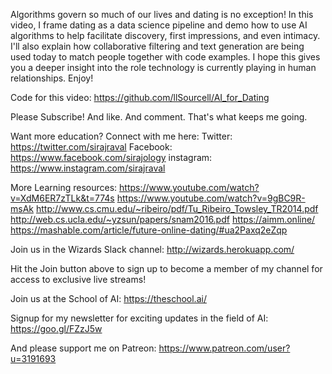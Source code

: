 Algorithms govern so much of our lives and dating is no exception! In this video, I frame dating as a data science pipeline and demo how to use AI algorithms to help facilitate discovery, first impressions, and even intimacy. I'll also explain how collaborative filtering and text generation are being used today to match people together with code examples. I hope this gives you a deeper insight into the role technology is currently playing in human relationships. Enjoy! 

Code for this video:
https://github.com/llSourcell/AI_for_Dating

Please Subscribe! And like. And comment. That's what keeps me going. 

Want more education? Connect with me here:
Twitter: https://twitter.com/sirajraval
Facebook: https://www.facebook.com/sirajology
instagram: https://www.instagram.com/sirajraval

More Learning resources:
https://www.youtube.com/watch?v=XdM6ER7zTLk&t=774s
https://www.youtube.com/watch?v=9gBC9R-msAk
http://www.cs.cmu.edu/~ribeiro/pdf/Tu_Ribeiro_Towsley_TR2014.pdf
http://web.cs.ucla.edu/~yzsun/papers/snam2016.pdf
https://aimm.online/
https://mashable.com/article/future-online-dating/#ua2Paxq2eZqp

Join us in the Wizards Slack channel:
http://wizards.herokuapp.com/

Hit the Join button above to sign up to become a member of my channel for access to exclusive live streams!

Join us at the School of AI:
https://theschool.ai/

Signup for my newsletter for exciting updates in the field of AI:
https://goo.gl/FZzJ5w

And please support me on Patreon:
https://www.patreon.com/user?u=3191693
